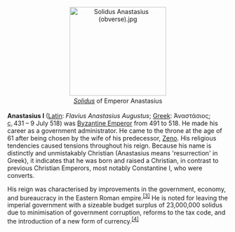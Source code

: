 <div class="photo" colspan="2" style="text-align: center; margin: 25px 0 10px;"><a class="image" href="https://en.wikipedia.org/wiki/File:Solidus_Anastasius_(obverse).jpg"><img alt="Solidus Anastasius (obverse).jpg" data-file-height="366" data-file-width="398" decoding="async" height="202" src="https://upload.wikimedia.org/wikipedia/commons/thumb/b/bc/Solidus_Anastasius_%28obverse%29.jpg/220px-Solidus_Anastasius_%28obverse%29.jpg" srcset="https://upload.wikimedia.org/wikipedia/commons/thumb/b/bc/Solidus_Anastasius_%28obverse%29.jpg/330px-Solidus_Anastasius_%28obverse%29.jpg 1.5x, //upload.wikimedia.org/wikipedia/commons/b/bc/Solidus_Anastasius_%28obverse%29.jpg 2x" width="220"/></a><div style="line-height:normal;padding-bottom:0.2em;padding-top:0.2em;"><i><a href="https://en.wikipedia.org/wiki/Solidus_(coin)" title="Solidus (coin)">Solidus</a></i> of Emperor Anastasius</div></div>

[comment]: # 'breakpoint'
<p><b>Anastasius I</b> (<a class="mw-redirect" href="https://en.wikipedia.org/wiki/Latin_language" title="Latin language">Latin</a>: <i lang="la">Flavius Anastasius Augustus</i>; <a href="https://en.wikipedia.org/wiki/Greek_language" title="Greek language">Greek</a>: <span lang="el"><span lang="grc" title="Ancient Greek language text">Ἀναστάσιος</span></span>; <abbr title="circa">c.</abbr><span style="white-space:nowrap;"> 431</span> – 9 July 518) was <a class="mw-redirect" href="https://en.wikipedia.org/wiki/Byzantine_emperor" title="Byzantine emperor">Byzantine Emperor</a> from 491 to 518. He made his career as a government administrator. He came to the throne at the age of 61 after being chosen by the wife of his predecessor, <a href="https://en.wikipedia.org/wiki/Zeno_(emperor)" title="Zeno (emperor)">Zeno</a>. His religious tendencies caused tensions throughout his reign. Because his name is distinctly and unmistakably Christian (Anastasius means 'resurrection' in Greek), it indicates that he was born and raised a Christian, in contrast to previous Christian Emperors, most notably Constantine I, who were converts.
</p><p>His reign was characterised by improvements in the government, economy, and bureaucracy in the Eastern Roman empire.<sup class="reference" id="cite_ref-Croke_208–210_3-0"><a href="#cite_note-Croke_208–210-3">[3]</a></sup> He is noted for leaving the imperial government with a sizeable budget surplus of 23,000,000 solidus  due to minimisation of government corruption, reforms to the tax code, and the introduction of a new form of currency.<sup class="reference" id="cite_ref-:0_4-0"><a href="#cite_note-:0-4">[4]</a></sup>
</p>